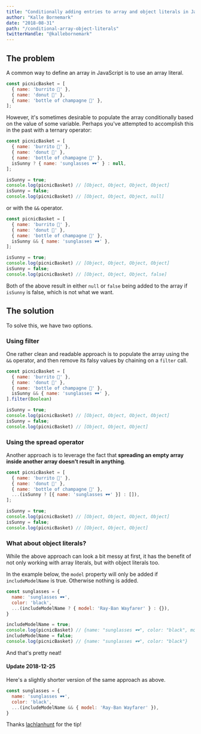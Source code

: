 ```yaml
---
title: "Conditionally adding entries to array and object literals in JavaScript"
author: "Kalle Bornemark"
date: "2018-08-31"
path: "/conditional-array-object-literals"
twitterHandle: "@kallebornemark"
---
```


## The problem

A common way to define an array in JavaScript is to use an array literal.

```js
const picnicBasket = [
  { name: 'burrito 🥙' },
  { name: 'donut 🍩' },
  { name: 'bottle of champagne 🍾' },
];
```

However, it's sometimes desirable to populate the array conditionally based on the value of some variable. Perhaps you've attempted to accomplish this in the past with a ternary operator:

```js
const picnicBasket = [
  { name: 'burrito 🥙' },
  { name: 'donut 🍩' },
  { name: 'bottle of champagne 🍾' },
  isSunny ? { name: 'sunglasses 🕶' } : null,
];

isSunny = true;
console.log(picnicBasket) // [Object, Object, Object, Object]
isSunny = false;
console.log(picnicBasket) // [Object, Object, Object, null]
```

or with the `&&` operator.

```js
const picnicBasket = [
  { name: 'burrito 🥙' },
  { name: 'donut 🍩' },
  { name: 'bottle of champagne 🍾' },
  isSunny && { name: 'sunglasses 🕶' },
];

isSunny = true;
console.log(picnicBasket) // [Object, Object, Object, Object]
isSunny = false;
console.log(picnicBasket) // [Object, Object, Object, false]
```

Both of the above result in either `null` or `false` being added to the array if `isSunny` is false, which is not what we want.

## The solution

To solve this, we have two options.

### Using filter

One rather clean and readable approach is to populate the array using the `&&` operator, and then remove its falsy values by chaining on a `filter` call.

```js
const picnicBasket = [
  { name: 'burrito 🥙' },
  { name: 'donut 🍩' },
  { name: 'bottle of champagne 🍾' },
  isSunny && { name: 'sunglasses 🕶' },
].filter(Boolean)

isSunny = true;
console.log(picnicBasket) // [Object, Object, Object, Object]
isSunny = false;
console.log(picnicBasket) // [Object, Object, Object]
```

### Using the spread operator

Another approach is to leverage the fact that **spreading an empty array inside another array doesn't result in anything**.

```js
const picnicBasket = [
  { name: 'burrito 🥙' },
  { name: 'donut 🍩' },
  { name: 'bottle of champagne 🍾' },
  ...(isSunny ? [{ name: 'sunglasses 🕶' }] : []),
];

isSunny = true;
console.log(picnicBasket) // [Object, Object, Object, Object]
isSunny = false;
console.log(picnicBasket) // [Object, Object, Object]
```

### What about object literals?

While the above approach can look a bit messy at first, it has the benefit of not only working with array literals, but with object literals too.

In the example below, the `model` property will only be added if `includeModelName` is true. Otherwise nothing is added.

```js
const sunglasses = {
  name: 'sunglasses 🕶',
  color: 'black',
  ...(includeModelName ? { model: 'Ray-Ban Wayfarer' } : {}),
}

includeModelName = true;
console.log(picnicBasket) // {name: "sunglasses 🕶", color: "black", model: "Ray-Ban Wayfarer"}
includeModelName = false;
console.log(picnicBasket) // {name: "sunglasses 🕶", color: "black"}
```

And that's pretty neat!

#### Update 2018-12-25

Here's a slightly shorter version of the same approach as above.

```js
const sunglasses = {
  name: 'sunglasses 🕶',
  color: 'black',
  ...(includeModelName && { model: 'Ray-Ban Wayfarer' }),
}
```

Thanks [lachlanhunt](https://www.reddit.com/user/lachlanhunt) for the tip!
